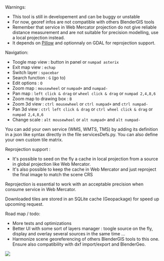 
Warnings:
- This tool is still in developement and can be buggy or unstable
- For now, georef infos are not compatible with others BlenderGIS tools
- Remember that service in Web Mercator projection do not give reliable distance measurement and are not suitable for precision modelling, use a local projection instead.
- It depends on [Pillow](https://pypi.python.org/pypi/Pillow/3.2.0) and optionnaly on GDAL for reprojection support.


Navigation:
- Toogle map view : button in panel or `numpad asterix`
- Exit map view : `echap`
- Switch layer : `spacebar`
- Search function : `G` (go to)
- Edit options : `O`
- Zoom map : `mousewheel` or `numpad+` and `numpad-`
- Pan map : `left click & drag` or `wheel click & drag` or `numpad 2,4,8,6`
- Zoom map to drawing box : `B`
- Zoom 3d view : `ctrl mousewheel` or `ctrl numpad+` and `ctrl numpad-`
- Pan 3d view : `ctrl left click & drag` or `ctrl wheel click & drag` or `numpad 2,4,8,6`
- Change scale : `alt mousewheel` or `alt numpad+` and `alt numpad-`


You can add your own service (WMS, WMTS, TMS) by adding its definition in a json like syntax directly in the file servicesDefs.py. You can also define your own custom tile matrix. 

Reprojection support :
- It's possible to seed on the fly a cache in local projection from a source in global projection like Web Mercator.
- It's also possible to keep the cache in Web Mercator and just reproject the final image to match the scene CRS

Reprojection is essential to work with an acceptable precision when consume service in Web Mercator.

Downloaded tiles are stored in an SQLite cache (Geopackage) for speed up upcoming request.

Road map / todo:
- More tests and optimizations
- Better UI with some sort of layers manager : toogle source on the fly, display and overlay several sources in the same time ...
- Harmonize scene georeferencing of others BlenderGIS tools to this one. Ensure also compatibility with dxf import/export and BlenderGeo.

![](https://raw.githubusercontent.com/wiki/domlysz/blenderGIS/images/basemaps_demo.gif)
